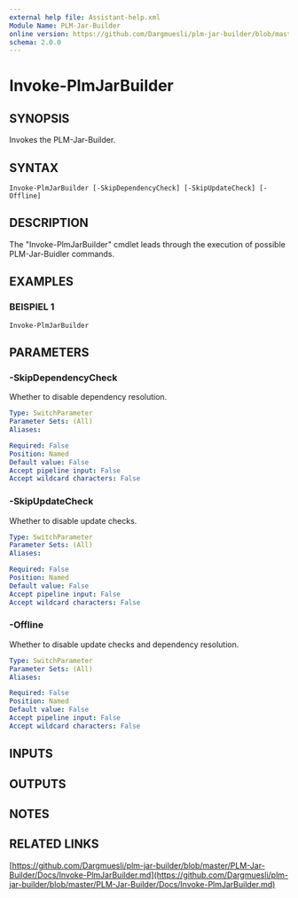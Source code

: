 ```yaml
---
external help file: Assistant-help.xml
Module Name: PLM-Jar-Builder
online version: https://github.com/Dargmuesli/plm-jar-builder/blob/master/PLM-Jar-Builder/Docs/Invoke-PlmJarBuilder.md
schema: 2.0.0
---
```


# Invoke-PlmJarBuilder

## SYNOPSIS
Invokes the PLM-Jar-Builder.

## SYNTAX

```
Invoke-PlmJarBuilder [-SkipDependencyCheck] [-SkipUpdateCheck] [-Offline]
```

## DESCRIPTION
The "Invoke-PlmJarBuilder" cmdlet leads through the execution of possible PLM-Jar-Buidler commands.

## EXAMPLES

### BEISPIEL 1
```
Invoke-PlmJarBuilder
```

## PARAMETERS

### -SkipDependencyCheck
Whether to disable dependency resolution.

```yaml
Type: SwitchParameter
Parameter Sets: (All)
Aliases:

Required: False
Position: Named
Default value: False
Accept pipeline input: False
Accept wildcard characters: False
```

### -SkipUpdateCheck
Whether to disable update checks.

```yaml
Type: SwitchParameter
Parameter Sets: (All)
Aliases:

Required: False
Position: Named
Default value: False
Accept pipeline input: False
Accept wildcard characters: False
```

### -Offline
Whether to disable update checks and dependency resolution.

```yaml
Type: SwitchParameter
Parameter Sets: (All)
Aliases:

Required: False
Position: Named
Default value: False
Accept pipeline input: False
Accept wildcard characters: False
```

## INPUTS

## OUTPUTS

## NOTES

## RELATED LINKS

[https://github.com/Dargmuesli/plm-jar-builder/blob/master/PLM-Jar-Builder/Docs/Invoke-PlmJarBuilder.md](https://github.com/Dargmuesli/plm-jar-builder/blob/master/PLM-Jar-Builder/Docs/Invoke-PlmJarBuilder.md)

